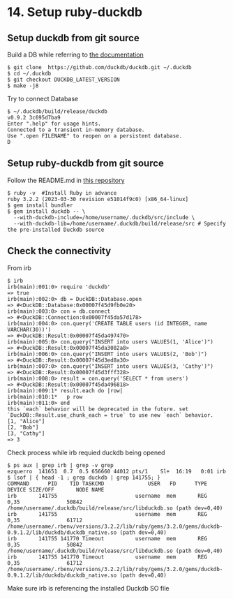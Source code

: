 # 14. Setup ruby-duckdb 

## Setup duckdb from git source

Build a DB while referring to [the documentation](https://duckdb.org/docs/installation/?version=latest&environment=cli&installer=source)

```
$ git clone  https://github.com/duckdb/duckdb.git ~/.duckdb
$ cd ~/.duckdb
$ git checkout DUCKDB_LATEST_VERSION
$ make -j8
```

Try to connect Database

```
$ ~/.duckdb/build/release/duckdb
v0.9.2 3c695d7ba9
Enter ".help" for usage hints.
Connected to a transient in-memory database.
Use ".open FILENAME" to reopen on a persistent database.
D 
```

## Setup ruby-duckdb from git source

Follow the README.md in [this repository](https://github.com/suketa/ruby-duckdb)

```
$ ruby -v  #Install Ruby in advance
ruby 3.2.2 (2023-03-30 revision e51014f9c0) [x86_64-linux]
$ gem install bundler
$ gem install duckdb -- \
  --with-duckdb-include=/home/username/.duckdb/src/include \
  --with-duckdb-lib=/home/username/.duckdb/build/release/src # Specify the pre-installed Duckdb source
```

## Check the connectivity

From irb

```
$ irb
irb(main):001:0> require 'duckdb'
=> true
irb(main):002:0> db = DuckDB::Database.open
=> #<DuckDB::Database:0x00007f45d9fb0e20>
irb(main):003:0> con = db.connect
=> #<DuckDB::Connection:0x00007f45da57d178>
irb(main):004:0> con.query('CREATE TABLE users (id INTEGER, name VARCHAR(30))')
=> #<DuckDB::Result:0x00007f45da497470>
irb(main):005:0> con.query("INSERT into users VALUES(1, 'Alice')")
=> #<DuckDB::Result:0x00007f45da3082a8>
irb(main):006:0> con.query("INSERT into users VALUES(2, 'Bob')")
=> #<DuckDB::Result:0x00007f45d3ed8a30>
irb(main):007:0> con.query("INSERT into users VALUES(3, 'Cathy')")
=> #<DuckDB::Result:0x00007f45d3fff328>
irb(main):008:0> result = con.query('SELECT * from users')
=> #<DuckDB::Result:0x00007f45da496818>
irb(main):009:1* result.each do |row|
irb(main):010:1*   p row
irb(main):011:0> end
this `each` behavior will be deprecated in the future. set `DuckDB::Result.use_chunk_each = true` to use new `each` behavior.
[1, "Alice"]          
[2, "Bob"]
[3, "Cathy"]
=> 3
```

Check process while irb requied duckdb being opened

```
$ ps aux | grep irb | grep -v grep
ezquerro  141651  0.7  0.5 656660 44012 pts/1    Sl+  16:19   0:01 irb
$ lsof | { head -1 ; grep duckdb | grep 141755; }
COMMAND      PID    TID TASKCMD              USER   FD      TYPE             DEVICE SIZE/OFF       NODE NAME
irb       141755                         username  mem       REG               0,35               50842 /home/username/.duckdb/build/release/src/libduckdb.so (path dev=0,40)
irb       141755                         username  mem       REG               0,35               61712 /home/username/.rbenv/versions/3.2.2/lib/ruby/gems/3.2.0/gems/duckdb-0.9.1.2/lib/duckdb/duckdb_native.so (path dev=0,40)
irb       141755 141770 Timeout          username  mem       REG               0,35               50842 /home/username/.duckdb/build/release/src/libduckdb.so (path dev=0,40)
irb       141755 141770 Timeout          username  mem       REG               0,35               61712 /home/username/.rbenv/versions/3.2.2/lib/ruby/gems/3.2.0/gems/duckdb-0.9.1.2/lib/duckdb/duckdb_native.so (path dev=0,40)
```

Make sure irb is referencing the installed Duckdb SO file

